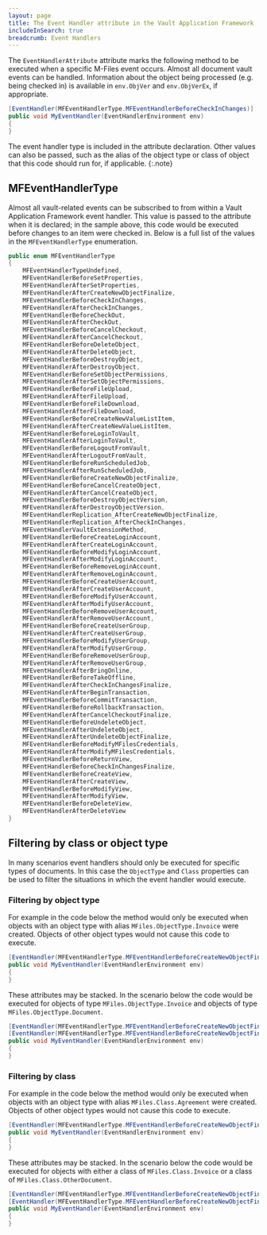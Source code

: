 ```yaml
---
layout: page
title: The Event Handler attribute in the Vault Application Framework
includeInSearch: true
breadcrumb: Event Handlers
---
```


The `EventHandlerAttribute` attribute marks the following method to be executed when a specific M-Files event occurs.  Almost all document vault events can be handled.  Information about the object being processed (e.g. being checked in) is available in `env.ObjVer` and `env.ObjVerEx`, if appropriate.

```csharp
[EventHandler(MFEventHandlerType.MFEventHandlerBeforeCheckInChanges)]
public void MyEventHandler(EventHandlerEnvironment env)
{
}
```

The event handler type is included in the attribute declaration.  Other values can also be passed, such as the alias of the object type or class of object that this code should run for, if applicable.
{:.note}

## MFEventHandlerType

Almost all vault-related events can be subscribed to from within a Vault Application Framework event handler.  This value is passed to the attribute when it is declared; in the sample above, this code would be executed before changes to an item were checked in.  Below is a full list of the values in the `MFEventHandlerType` enumeration.

```csharp
public enum MFEventHandlerType
{
    MFEventHandlerTypeUndefined,
    MFEventHandlerBeforeSetProperties,
    MFEventHandlerAfterSetProperties,
    MFEventHandlerAfterCreateNewObjectFinalize,
    MFEventHandlerBeforeCheckInChanges,
    MFEventHandlerAfterCheckInChanges,
    MFEventHandlerBeforeCheckOut,
    MFEventHandlerAfterCheckOut,
    MFEventHandlerBeforeCancelCheckout,
    MFEventHandlerAfterCancelCheckout,
    MFEventHandlerBeforeDeleteObject,
    MFEventHandlerAfterDeleteObject,
    MFEventHandlerBeforeDestroyObject,
    MFEventHandlerAfterDestroyObject,
    MFEventHandlerBeforeSetObjectPermissions,
    MFEventHandlerAfterSetObjectPermissions,
    MFEventHandlerBeforeFileUpload,
    MFEventHandlerAfterFileUpload,
    MFEventHandlerBeforeFileDownload,
    MFEventHandlerAfterFileDownload,
    MFEventHandlerBeforeCreateNewValueListItem,
    MFEventHandlerAfterCreateNewValueListItem,
    MFEventHandlerBeforeLoginToVault,
    MFEventHandlerAfterLoginToVault,
    MFEventHandlerBeforeLogoutFromVault,
    MFEventHandlerAfterLogoutFromVault,
    MFEventHandlerBeforeRunScheduledJob,
    MFEventHandlerAfterRunScheduledJob,
    MFEventHandlerBeforeCreateNewObjectFinalize,
    MFEventHandlerBeforeCancelCreateObject,
    MFEventHandlerAfterCancelCreateObject,
    MFEventHandlerBeforeDestroyObjectVersion,
    MFEventHandlerAfterDestroyObjectVersion,
    MFEventHandlerReplication_AfterCreateNewObjectFinalize,
    MFEventHandlerReplication_AfterCheckInChanges,
    MFEventHandlerVaultExtensionMethod,
    MFEventHandlerBeforeCreateLoginAccount,
    MFEventHandlerAfterCreateLoginAccount,
    MFEventHandlerBeforeModifyLoginAccount,
    MFEventHandlerAfterModifyLoginAccount,
    MFEventHandlerBeforeRemoveLoginAccount,
    MFEventHandlerAfterRemoveLoginAccount,
    MFEventHandlerBeforeCreateUserAccount,
    MFEventHandlerAfterCreateUserAccount,
    MFEventHandlerBeforeModifyUserAccount,
    MFEventHandlerAfterModifyUserAccount,
    MFEventHandlerBeforeRemoveUserAccount,
    MFEventHandlerAfterRemoveUserAccount,
    MFEventHandlerBeforeCreateUserGroup,
    MFEventHandlerAfterCreateUserGroup,
    MFEventHandlerBeforeModifyUserGroup,
    MFEventHandlerAfterModifyUserGroup,
    MFEventHandlerBeforeRemoveUserGroup,
    MFEventHandlerAfterRemoveUserGroup,
    MFEventHandlerAfterBringOnline,
    MFEventHandlerBeforeTakeOffline,
    MFEventHandlerAfterCheckInChangesFinalize,
    MFEventHandlerAfterBeginTransaction,
    MFEventHandlerBeforeCommitTransaction,
    MFEventHandlerBeforeRollbackTransaction,
    MFEventHandlerAfterCancelCheckoutFinalize,
    MFEventHandlerBeforeUndeleteObject,
    MFEventHandlerAfterUndeleteObject,
    MFEventHandlerAfterUndeleteObjectFinalize,
    MFEventHandlerBeforeModifyMFilesCredentials,
    MFEventHandlerAfterModifyMFilesCredentials,
    MFEventHandlerBeforeReturnView,
    MFEventHandlerBeforeCheckInChangesFinalize,
    MFEventHandlerBeforeCreateView,
    MFEventHandlerAfterCreateView,
    MFEventHandlerBeforeModifyView,
    MFEventHandlerAfterModifyView,
    MFEventHandlerBeforeDeleteView,
    MFEventHandlerAfterDeleteView
}
```

## Filtering by class or object type

In many scenarios event handlers should only be executed for specific types of documents.  In this case the `ObjectType` and `Class` properties can be used to filter the situations in which the event handler would execute.

### Filtering by object type

For example in the code below the method would only be executed when objects with an object type with alias `MFiles.ObjectType.Invoice` were created.  Objects of other object types would not cause this code to execute.

```csharp
[EventHandler(MFEventHandlerType.MFEventHandlerBeforeCreateNewObjectFinalize, ObjectType="MFiles.ObjectType.Invoice")]
public void MyEventHandler(EventHandlerEnvironment env)
{
}
```

These attributes may be stacked.  In the scenario below the code would be executed for objects of type `MFiles.ObjectType.Invoice` and objects of type `MFiles.ObjectType.Document`.

```csharp
[EventHandler(MFEventHandlerType.MFEventHandlerBeforeCreateNewObjectFinalize, ObjectType="MFiles.ObjectType.Invoice")]
[EventHandler(MFEventHandlerType.MFEventHandlerBeforeCreateNewObjectFinalize, ObjectType="MFiles.ObjectType.Document")]
public void MyEventHandler(EventHandlerEnvironment env)
{
}
```

### Filtering by class

For example in the code below the method would only be executed when objects with an object type with alias `MFiles.Class.Agreement` were created.  Objects of other object types would not cause this code to execute.

```csharp
[EventHandler(MFEventHandlerType.MFEventHandlerBeforeCreateNewObjectFinalize, Class="MFiles.Class.Agreement")]
public void MyEventHandler(EventHandlerEnvironment env)
{
}
```

These attributes may be stacked.  In the scenario below the code would be executed for objects with either a class of `MFiles.Class.Invoice` or a class of `MFiles.Class.OtherDocument`.

```csharp
[EventHandler(MFEventHandlerType.MFEventHandlerBeforeCreateNewObjectFinalize, Class="MFiles.Class.Invoice")]
[EventHandler(MFEventHandlerType.MFEventHandlerBeforeCreateNewObjectFinalize, Class="MFiles.Class.OtherDocument")]
public void MyEventHandler(EventHandlerEnvironment env)
{
}
```
